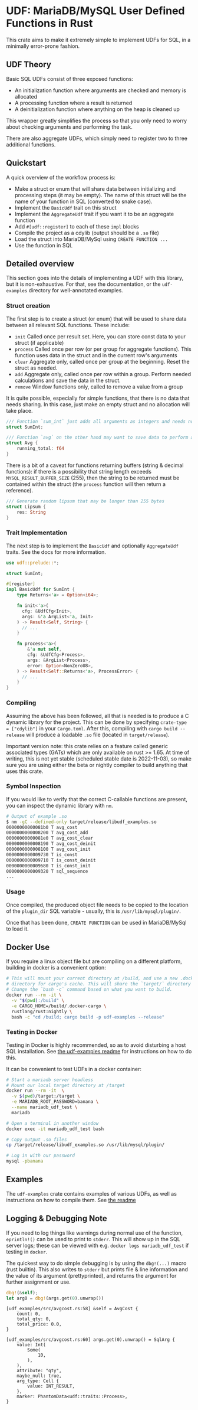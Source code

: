 # UDF: MariaDB/MySQL User Defined Functions in Rust

This crate aims to make it extremely simple to implement UDFs for SQL, in a
minimally error-prone fashion.


## UDF Theory

Basic SQL UDFs consist of three exposed functions:

- An initialization function where arguments are checked and memory is allocated
- A processing function where a result is returned
- A deinitialization function where anything on the heap is cleaned up

This wrapper greatly simplifies the process so that you only need to worry about
checking arguments and performing the task.

There are also aggregate UDFs, which simply need to register two to three
additional functions.

## Quickstart

A quick overview of the workflow process is:

- Make a struct or enum that will share data between initializing and processing
  steps (it may be empty). The name of this struct will be the name of your
  function in SQL (converted to snake case).
- Implement the `BasicUdf` trait on this struct
- Implement the `AggregateUdf` trait if you want it to be an aggregate function
- Add `#[udf::register]` to each of these `impl` blocks
- Compile the project as a cdylib (output should be a `.so` file)
- Load the struct into MariaDB/MySql using `CREATE FUNCTION ...`
- Use the function in SQL

## Detailed overview

This section goes into the details of implementing a UDF with this library, but
it is non-exhaustive. For that, see the documentation, or the `udf-examples`
directory for well-annotated examples.

### Struct creation

The first step is to create a struct (or enum) that will be used to share data
between all relevant SQL functions. These include:

- `init` Called once per result set. Here, you can store const data to your
  struct (if applicable)
- `process` Called once per row (or per group for aggregate functions). This
  function uses data in the struct and in the current row's arguments 
- `clear` Aggregate only, called once per group at the beginning. Reset the
  struct as needed.
- `add` Aggregate only, called once per row within a group. Perform needed
  calculations and save the data in the struct.
- `remove` Window functions only, called to remove a value from a group

It is quite possible, especially for simple functions, that there is no data
that needs sharing. In this case, just make an empty struct and no allocation
will take place.


```rust
/// Function `sum_int` just adds all arguments as integers and needs no shared data
struct SumInt;

/// Function `avg` on the other hand may want to save data to perform aggregation
struct Avg {
    running_total: f64
}
```

There is a bit of a caveat for functions returning buffers (string & decimal
functions): if there is a possibility that string length exceeds
`MYSQL_RESULT_BUFFER_SIZE` (255), then the string to be returned must be
contained within the struct (the `process` function will then return a
reference).

```rust
/// Generate random lipsum that may be longer than 255 bytes
struct Lipsum {
    res: String
}
```

### Trait Implementation

The next step is to implement the `BasicUdf` and optionally `AggregateUdf`
traits. See the docs for more information.

```rust
use udf::prelude::*;

struct SumInt;

#[register]
impl BasicUdf for SumInt {
    type Returns<'a> = Option<i64>;

    fn init<'a>(
      cfg: &UdfCfg<Init>,
      args: &'a ArgList<'a, Init>
    ) -> Result<Self, String> {
      // ...
    }

    fn process<'a>(
        &'a mut self,
        cfg: &UdfCfg<Process>,
        args: &ArgList<Process>,
        error: Option<NonZeroU8>,
    ) -> Result<Self::Returns<'a>, ProcessError> {
      // ...
    }
}
```

### Compiling

Assuming the above has been followed, all that is needed is to produce a C
dynamic library for the project. This can be done by specifying
`crate-type = ["cdylib"]` in your `Cargo.toml`. After this, compiling with
`cargo build --release` will produce a loadable `.so` file (located in
`target/release`).

Important version note: this crate relies on a feature called generic associated
types (GATs) which are only available on rust >= 1.65. At time of writing, this
is not yet stable (scheduled stable date is 2022-11-03), so make sure you are
using either the beta or nightly compiler to build anything that uses this
crate.

### Symbol Inspection

If you would like to verify that the correct C-callable functions are present,
you can inspect the dynamic library with `nm`. 

```sh
# Output of example .so
$ nm -gC --defined-only target/release/libudf_examples.so
00000000000081b0 T avg_cost
0000000000008200 T avg_cost_add
00000000000081e0 T avg_cost_clear
0000000000008190 T avg_cost_deinit
0000000000008100 T avg_cost_init
0000000000009730 T is_const
0000000000009710 T is_const_deinit
0000000000009680 T is_const_init
0000000000009320 T sql_sequence
...
```

### Usage

Once compiled, the produced object file needs to be copied to the location of
the `plugin_dir` SQL variable - usually, this is `/usr/lib/mysql/plugin/`.

Once that has been done, `CREATE FUNCTION` can be used in MariaDB/MySql to load
it.


## Docker Use

If you require a linux object file but are compiling on a different platform,
building in docker is a convenient option:

```sh
# This will mount your current directory at /build, and use a new .docker-dargo
# directory for cargo's cache. This will share the `target/` directory
# Change the `bash -c` command based on what you want to build.
docker run --rm -it \
  -v "$(pwd):/build" \
  -e CARGO_HOME=/build/.docker-cargo \
  rustlang/rust:nightly \
  bash -c "cd /build; cargo build -p udf-examples --release"
```


### Testing in Docker

Testing in Docker is highly recommended, so as to avoid disturbing a host SQL
installation. See [the udf-examples readme](sql-udf/README.md) for instructions
on how to do this.


It can be convenient to test UDFs in a docker container:

```sh
# Start a mariadb server headless
# Mount our local target directory at /target
docker run --rm -it  \
  -v $(pwd)/target:/target \
  -e MARIADB_ROOT_PASSWORD=banana \
  --name mariadb_udf_test \
  mariadb

# Open a terminal in another window
docker exec -it mariadb_udf_test bash

# Copy output .so files
cp /target/release/libudf_examples.so /usr/lib/mysql/plugin/

# Log in with our password
mysql -pbanana
```

## Examples

The `udf-examples` crate contains examples of various UDFs, as well as
instructions on how to compile them. See [the readme](sql-udf/README.md)


## Logging & Debugging Note

If you need to log things like warnings during normal use of the function,
`eprintln!()` can be used to print to `stderr`. This will show up in the SQL
server logs; these can be viewed with e.g. `docker logs mariadb_udf_test` if
testing in `docker`.


The quickest way to do simple debugging is by using the `dbg!(...)` macro (rust
builtin). This also writes to `stderr` but prints file & line information and
the value of its argument (prettyprinted), and returns the argument for further
assignment or use.

```rust
dbg!(&self);
let arg0 = dbg!(args.get(0).unwrap())
```

```
[udf_examples/src/avgcost.rs:58] &self = AvgCost {
    count: 0,
    total_qty: 0,
    total_price: 0.0,
}

[udf_examples/src/avgcost.rs:60] args.get(0).unwrap() = SqlArg {
    value: Int(
        Some(
            10,
        ),
    ),
    attribute: "qty",
    maybe_null: true,
    arg_type: Cell {
        value: INT_RESULT,
    },
    marker: PhantomData<udf::traits::Process>,
}
```
